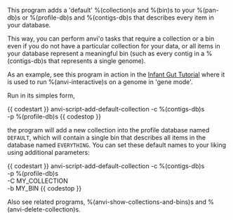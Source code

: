 This program adds a 'default' %(collection)s and %(bin)s to your %(pan-db)s or %(profile-db)s and %(contigs-db)s that describes every item in your database.

This way, you can perform anvi'o tasks that require a collection or a bin even if you do not have a particular collection for your data, or all items in your database represent a meaningful bin (such as every contig in a %(contigs-db)s that represents a single genome).

As an example, see this program in action in the [Infant Gut Tutorial](http://merenlab.org/tutorials/infant-gut/#the-gene-mode-studying-distribution-patterns-at-the-gene-level) where it is used to run %(anvi-interactive)s on a genome in 'gene mode'.

Run in its simples form,

{{ codestart }}
anvi-script-add-default-collection -c %(contigs-db)s \
                                   -p %(profile-db)s
{{ codestop }}

the program will add a new collection into the profile database named `DEFAULT`, which will contain a single bin that describes all items in the database named `EVERYTHING`. You can set these default names to your liking using additional parameters:

{{ codestart }}
anvi-script-add-default-collection -c %(contigs-db)s \
                                   -p %(profile-db)s \
                                   -C MY_COLLECTION \
                                   -b MY_BIN
{{ codestop }}

Also see related programs, %(anvi-show-collections-and-bins)s and %(anvi-delete-collection)s.
